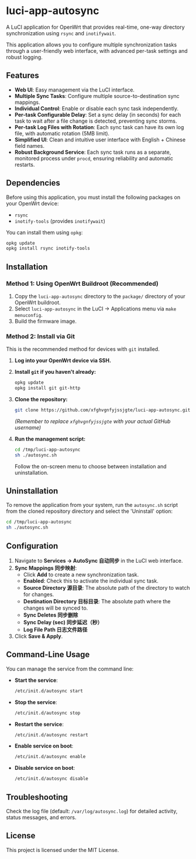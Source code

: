 # luci-app-autosync

A LuCI application for OpenWrt that provides real-time, one-way directory synchronization using `rsync` and `inotifywait`.

This application allows you to configure multiple synchronization tasks through a user-friendly web interface, with advanced per-task settings and robust logging.

## Features

- **Web UI**: Easy management via the LuCI interface.
- **Multiple Sync Tasks**: Configure multiple source-to-destination sync mappings.
- **Individual Control**: Enable or disable each sync task independently.
- **Per-task Configurable Delay**: Set a sync delay (in seconds) for each task to wait after a file change is detected, preventing sync storms.
- **Per-task Log Files with Rotation**: Each sync task can have its own log file, with automatic rotation (5MB limit).
- **Simplified UI**: Clean and intuitive user interface with English + Chinese field names.
- **Robust Background Service**: Each sync task runs as a separate, monitored process under `procd`, ensuring reliability and automatic restarts.

## Dependencies

Before using this application, you must install the following packages on your OpenWrt device:

- `rsync`
- `inotify-tools` (provides `inotifywait`)

You can install them using `opkg`:

```bash
opkg update
opkg install rsync inotify-tools
```

## Installation

### Method 1: Using OpenWrt Buildroot (Recommended)

1.  Copy the `luci-app-autosync` directory to the `package/` directory of your OpenWrt buildroot.
2.  Select `luci-app-autosync` in the LuCI -> Applications menu via `make menuconfig`.
3.  Build the firmware image.

### Method 2: Install via Git

This is the recommended method for devices with `git` installed.

1.  **Log into your OpenWrt device via SSH.**

2.  **Install `git` if you haven't already:**
    ```bash
    opkg update
    opkg install git git-http
    ```

3.  **Clone the repository:**
    ```bash
    git clone https://github.com/xfghvgnfyjssjgte/luci-app-autosync.git /tmp/luci-app-autosync
    ```
    *(Remember to replace `xfghvgnfyjssjgte` with your actual GitHub username)*

4.  **Run the management script:**
    ```bash
    cd /tmp/luci-app-autosync
    sh ./autosync.sh
    ```
    Follow the on-screen menu to choose between installation and uninstallation.

## Uninstallation

To remove the application from your system, run the `autosync.sh` script from the cloned repository directory and select the 'Uninstall' option:

```bash
cd /tmp/luci-app-autosync
sh ./autosync.sh
```

## Configuration

1.  Navigate to **Services -> AutoSync 自动同步** in the LuCI web interface.
2.  **Sync Mappings 同步映射**:
    - Click **Add** to create a new synchronization task.
    - **Enabled**: Check this to activate the individual sync task.
    - **Source Directory 源目录**: The absolute path of the directory to watch for changes.
    - **Destination Directory 目标目录**: The absolute path where the changes will be synced to.
    - **Sync Deletes 同步删除**
    - **Sync Delay (sec) 同步延迟（秒）**
    - **Log File Path 日志文件路径**
3.  Click **Save & Apply**.

## Command-Line Usage

You can manage the service from the command line:

- **Start the service**:
  ```bash
  /etc/init.d/autosync start
  ```
- **Stop the service**:
  ```bash
  /etc/init.d/autosync stop
  ```
- **Restart the service**:
  ```bash
  /etc/init.d/autosync restart
  ```
- **Enable service on boot**:
  ```bash
  /etc/init.d/autosync enable
  ```
- **Disable service on boot**:
  ```bash
  /etc/init.d/autosync disable
  ```

## Troubleshooting

Check the log file (default: `/var/log/autosync.log`) for detailed activity, status messages, and errors.

## License

This project is licensed under the MIT License.
